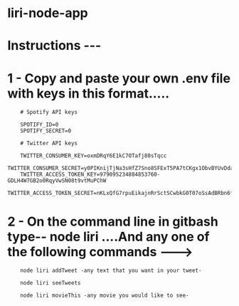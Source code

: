 # liri-node-app

# Instructions ---

# 1 - Copy and paste your own .env file with keys in this format.....

        # Spotify API keys

        SPOTIFY_ID=0
        SPOTIFY_SECRET=0

        # Twitter API keys

        TWITTER_CONSUMER_KEY=oxmDRqY6E1kC7OTafj80sTqcc
        TWITTER_CONSUMER_SECRET=y0PIKnijTjNa3sHfZ7Sno8SFExT5PA7tCKgx1ObvBYUvDdaegv
        TWITTER_ACCESS_TOKEN_KEY=979095234884853760-GDLH4W7GB2o0RqyVwSN08t9vtMuPChW
        TWITTER_ACCESS_TOKEN_SECRET=nKLxQfG7rpuEikajnRrSctSCwbkG0T07oSsAdBRbn6fBm

# 2 - On the command line in gitbash type-- node liri  ....And any one of the following commands --->

        node liri addTweet -any text that you want in your tweet-

        node liri seeTweets

        node liri movieThis -any movie you would like to see-